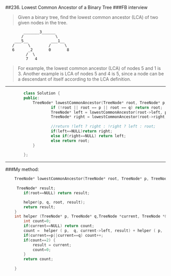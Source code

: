 ##236. Lowest Common Ancestor of a Binary Tree
###FB interview

> Given a binary tree, find the lowest common ancestor (LCA) of two given nodes in the tree.

            _______3______
           /              \
        ___5__          ___1__
       /      \        /      \
       6      _2       0       8
             /  \
             7   4  
             
> For example, the lowest common ancestor (LCA) of nodes 5 and 1 is 3. Another example is LCA of nodes 5 and 4 is 5, since a node can be a descendant of itself according to the LCA definition.  

---
```c++
        class Solution {
        public:
            TreeNode* lowestCommonAncestor(TreeNode* root, TreeNode* p, TreeNode* q) {
                    if (!root || root == p || root == q) return root;
                    TreeNode* left = lowestCommonAncestor(root->left, p, q);
                    TreeNode* right = lowestCommonAncestor(root->right, p, q);
                    
                    //return !left ? right : !right ? left : root; 
                    if(left==NULL)return right;
                    else if(right==NULL) return left;
                    else return root;
            }
            
        };
```
---

###My method:
```c++
    TreeNode* lowestCommonAncestor(TreeNode* root, TreeNode* p, TreeNode* q) {
         
     TreeNode* result;
        if(root==NULL) return result;

        helper(p, q, root, result);
        return result;
    }
    int helper (TreeNode* p, TreeNode* q,TreeNode *current, TreeNode *&result){ //this is where I was very confused, how to pass the reference of a pointer. !!!!!!!!!!!!!!!!!!!!!!!!!
		int count=0;
        if(current==NULL) return count;
        count =  helper ( p,  q, current->left, result) + helper ( p,  q,current->right, result);
        if(current==p||current==q) count++;
        if(count==2) {
            result = current; 
            count=0;
        }
        return count;
        
    }
```
